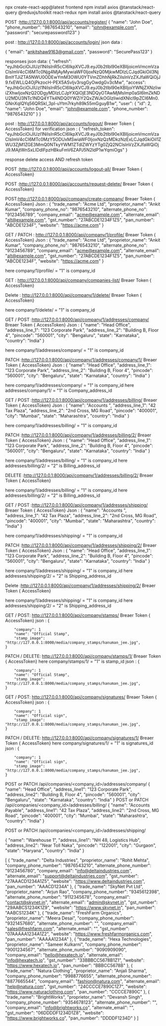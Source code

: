 npx create-react-app@latest frontend
npm install axios @tanstack/react-query @reduxjs/toolkit react-redux
npm install axios @tanstack/react-query

<!-- registration api  -->

POST :http://127.0.0.1:8000/api/accounts/register/
{
"name": "John Doe",
"phone_number": "9876543210",
"email": "john@example.com",
"password": "securepassword123"
}

<!-- login API -->

post : http://127.0.0.1:8000/api/accounts/login/
json data :

{
"email": "ankitshaw9163@gmail.com",
"password": "SecurePass123"
}

responses json data:
{
"refresh": "eyJhbGciOiJIUzI1NiIsInR5cCI6IkpXVCJ9.eyJ0b2tlbl90eXBlIjoicmVmcmVzaCIsImV4cCI6MTc0Njg4MjAyMywiaWF0IjoxNzQ0MjkwMDIzLCJqdGkiOiI3NjBmYTJiZTA5NWU0ODEwYmM3OWU0YTVmZDhhNjRkZiIsInVzZXJfaWQiOjJ9.fxEWLLQ4OjPkzocH-PEX5ASvljv3rsgGyOwdgGv3cMw",
"access": "eyJhbGciOiJIUzI1NiIsInR5cCI6IkpXVCJ9.eyJ0b2tlbl90eXBlIjoiYWNjZXNzIiwiZXhwIjoxNzQ2ODgyMDIzLCJpYXQiOjE3NDQyOTAwMjMsImp0aSI6ImZkNDU2MDU3NTc1NDQ4YTk4NDQ0YWZiY2QxZWJkOGIzIiwidXNlcl9pZCI6Mn0.GNnXqlQYq56QRSkl_3pI-uYtm7rkyh89k55mGguyB1w",
"user": {
"id": 2,
"name": "John Doe",
"email": "john@example.com",
"phone_number": "9876543210"
}
}

<!-- logout API  -->

post : http://127.0.0.1:8000/api/accounts/logout/
Breaer Token { AccessToken} for verification
json : {
"refresh_token": "eyJhbGciOiJIUzI1NiIsInR5cCI6IkpXVCJ9.eyJ0b2tlbl90eXBlIjoicmVmcmVzaCIsImV4cCI6MTc0MzY5ODUxMSwiaWF0IjoxNzQzMDkzNzExLCJqdGkiOiI1ZWU3ZjM1ZGE3MmQ0NTkyYWM1ZTdlZWYzYTg0ZjQ2NCIsInVzZXJfaWQiOjJ9.MAjtWnSxLIDdlFpzHBkuFmV6ZAPJ5N2ldP1wYqmiOgs"
}

response delete access AND refresh token

<!-- logout from all devices  -->

POST :http://127.0.0.1:8000/api/accounts/logout-all/
Breaer Token { AccessToken}

<!-- Delete Request   -->

POST :http://127.0.0.1:8000/api/accounts/request-delete/
Breaer Token { AccessToken}


<!--      COMPANY                  -->
<!-- Create new company  -->

POST:http://127.0.0.1:8000/api/company/create-company/
Breaer Token { AccessToken}
Json :
{
"trade_name": "Acme Ltd",
"proprietor_name": "Ankit Kumar",
"company_phone_no": "9876543210",
"alternate_phone_no": "9123456789",
"company_email": "acme@example.com",
"alternate_email": "alt@example.com",
"gst_number": "27ABCDE1234F1Z5",
"pan_number": "ABCDE1234F",
"website": "https://acme.com"
}

<!-- Get or UPDATE  company details    -->

GET / PATCH : http://127.0.0.1:8000/api/company/1/profile/
Breaer Token { AccessToken}
Json :
{
"trade_name": "Acme Ltd",
"proprietor_name": "Ankit Kumar",
"company_phone_no": "9876543210",
"alternate_phone_no": "9123456789",
"company_email": "acme@example.com",
"alternate_email": "alt@example.com",
"gst_number": "27ABCDE1234F1Z5",
"pan_number": "ABCDE1234F",
"website": "https://acme.com"
}

here company/1/profile/ = "1" is company_id


<!-- get company list  -->

GET : http://127.0.0.1:8000/api/company/companies-list/
Breaer Token { AccessToken}

<!-- Delete company   -->

Delete  : http://127.0.0.1:8000/api/company/1/delete/
Breaer Token { AccessToken}

here company/1/delete/ = "1" is company_id




 

<!-- Create /GET company Address     -->

GET / POST :http://127.0.0.1:8000/api/company/1/addresses/company/
Breaer Token { AccessToken}
Json :
{
"name": "Head Office",
"address_line_1": "123 Corporate Park",
"address_line_2": "Building B, Floor 4",
"pincode": "560001",
"city": "Bengaluru",
"state": "Karnataka",
"country": "India"
}

here company/1/addresses/company/ = "1" is company_id

<!-- Update Company Address  -->

PATCH :http://127.0.0.1:8000/api/company/1/addresses/company/1/
Breaer Token { AccessToken}
Json :
{
"name": "Head Office",
"address_line_1": "123 Corporate Park",
"address_line_2": "Building B, Floor 4",
"pincode": "560001",
"city": "Bengaluru",
"state": "Karnataka",
"country": "India"
}

here company/1/addresses/company/ = "1" is company_id
here addresses/company/1/ = "1" is Company_address_id

<!-- Create /GET Billing  Address     -->

GET / POST :http://127.0.0.1:8000/api/company/1/addresses/billing/
Breaer Token { AccessToken}
Json :
{
"name": "Accounts ",
"address_line_1": "42 Tax Plaza",
"address_line_2": "2nd Cross, MG Road",
"pincode": "400001",
"city": "Mumbai",
"state": "Maharashtra",
"country": "India"
}

here company/1/addresses/billing/ = "1" is company_id

<!-- Update Billing Address  -->

PATCH :http://127.0.0.1:8000/api/company/1/addresses/billing/2/
Breaer Token { AccessToken}
Json :
{
"name": "Head Office",
"address_line_1": "123 Corporate Park",
"address_line_2": "Building B, Floor 4",
"pincode": "560001",
"city": "Bengaluru",
"state": "Karnataka",
"country": "India"
}

here company/1/addresses/billing/ = "1" is company_id
here addresses/billing/2/ = "2" is Billing_address_id

<!-- Delete  Billing Address  -->

DELETE :http://127.0.0.1:8000/api/company/1/addresses/billing/2/
Breaer Token { AccessToken}

here company/1/addresses/billing/ = "1" is company_id
here addresses/billing/2/ = "2" is Billing_address_id

<!-- Create /GET Shippping  Address     -->

GET / POST :http://127.0.0.1:8000/api/company/1/addresses/shipping/
Breaer Token { AccessToken}
Json :
{
"name": "Accounts ",
"address_line_1": "42 Tax Plaza",
"address_line_2": "2nd Cross, MG Road",
"pincode": "400001",
"city": "Mumbai",
"state": "Maharashtra",
"country": "India"
}

here company/1/addresses/shipping/ = "1" is company_id

<!-- Update Shipping Address  -->

PATCH :http://127.0.0.1:8000/api/company/1/addresses/shipping/2/
Breaer Token { AccessToken}
Json :
{
"name": "Head Office",
"address_line_1": "123 Corporate Park",
"address_line_2": "Building B, Floor 4",
"pincode": "560001",
"city": "Bengaluru",
"state": "Karnataka",
"country": "India"
}

here company/1/addresses/shipping/ = "1" is company_id
here addresses/shipping/2/ = "2" is Shipping_address_id

<!-- Delete Shipping Address  -->

Delete :http://127.0.0.1:8000/api/company/1/addresses/shipping/2/
Breaer Token { AccessToken}

here company/1/addresses/shipping/ = "1" is company_id
here addresses/shipping/2/ = "2" is Shipping_address_id

<!-- Get/ create stamps -->

GET / POST: http://127.0.0.1:8000/api/company/stamps/
Breaer Token { AccessToken}
json :
{

        "company": 1
        "name": "Official Stamp",
        "stamp_image": "http://127.0.0.1:8000/media/company_stamps/hanuman_jee.jpg",
    }


<!-- PATCH / DELETE stamps -->

PATCH / DELETE: http://127.0.0.1:8000/api/company/stamps/1/
Breaer Token { AccessToken}
here company/stamps/1/ = "1" is stamp_id
json :
{

        "company": 1
        "name": "Official Stamp",
        "stamp_image": "http://127.0.0.1:8000/media/company_stamps/hanuman_jee.jpg",
    }

<!-- Get/ create Signature -->

GET / POST: http://127.0.0.1:8000/api/company/signatures/
Breaer Token { AccessToken}
json :
{

        "company": 1
        "name": "Official sign",
        "stamp_image": "http://127.0.0.1:8000/media/company_stamps/hanuman_jee.jpg",
    }


<!-- PATCH / DELETE signatures -->

PATCH / DELETE: http://127.0.0.1:8000/api/company/signatures/1/
Breaer Token { AccessToken}
here company/signatures/1/ = "1" is signatures_id
json :
{

        "company": 1
        "name": "Official sign",
        "stamp_image": "http://127.0.0.1:8000/media/company_stamps/hanuman_jee.jpg",
    }



POST or PATCH /api/companies/<company_id>/addresses/company/
{
"name": "Head Office",
"address_line1": "123 Corporate Park",
"address_line2": "Building B, Floor 4",
"pincode": "560001",
"city": "Bengaluru",
"state": "Karnataka",
"country": "India"
}
POST or PATCH /api/companies/<company_id>/addresses/billing/
{
"name": "Accounts Payable",
"address_line1": "42 Tax Plaza",
"address_line2": "2nd Cross, MG Road",
"pincode": "400001",
"city": "Mumbai",
"state": "Maharashtra",
"country": "India"
}

POST or PATCH /api/companies/<company_id>/addresses/shipping/

{
"name": "Warehouse 1",
"address_line1": "NH 48, Logistics Hub",
"address_line2": "Near Toll Naka",
"pincode": "122001",
"city": "Gurgaon",
"state": "Haryana",
"country": "India"
}

[
{
"trade_name": "Delta Industries",
"proprietor_name": "Rohit Mehta",
"company_phone_number": "9876543210",
"alternate_phone_number": "9123456780",
"company_email": "info@deltaindustries.com",
"alternate_email": "support@deltaindustries.com",
"gst_number": "27AAACD1234A1Z5",
"website": "https://www.deltaindustries.com",
"pan_number": "AAACD1234A"
},
{
"trade_name": "SkyNet Pvt Ltd",
"proprietor_name": "Arjun Rao",
"company_phone_number": "9345612398",
"alternate_phone_number": "9112345678",
"company_email": "contact@skynet.in",
"alternate_email": "admin@skynet.in",
"gst_number": "29AABCS1234K1Z9",
"website": "https://www.skynet.in",
"pan_number": "AABCS1234K"
},
{
"trade_name": "FreshFarm Organics",
"proprietor_name": "Meera Desai",
"company_phone_number": "9321457680",
"alternate_phone_number": "",
"company_email": "sales@freshfarm.com",
"alternate_email": "",
"gst_number": "07AAAAA1234A1Z2",
"website": "https://www.freshfarmorganics.com",
"pan_number": "AAAAA1234A"
},
{
"trade_name": "Hexa Technologies",
"proprietor_name": "Sameer Kulkarni",
"company_phone_number": "9001234567",
"alternate_phone_number": "9090909090",
"company_email": "hello@hexatech.io",
"alternate_email": "info@hexatech.io",
"gst_number": "33BBBCC5678B1Z1",
"website": "https://www.hexatech.io",
"pan_number": "BBBCC5678B"
},
{
"trade_name": "Natura Clothing",
"proprietor_name": "Anjali Sharma",
"company_phone_number": "9988776655",
"alternate_phone_number": "8877665544",
"company_email": "fashion@natura.com",
"alternate_email": "help@natura.com",
"gst_number": "24CCCCE7890C1Z7",
"website": "https://www.naturaclothing.com",
"pan_number": "CCCCE7890C"
},
{
"trade_name": "BrightWorks",
"proprietor_name": "Devansh Singh",
"company_phone_number": "9354678123",
"alternate_phone_number": "",
"company_email": "info@brightworks.co",
"alternate_email": "",
"gst_number": "06DDDDF1234D1Z8",
"website": "https://www.brightworks.co",
"pan_number": "DDDDF1234D"
}
]
